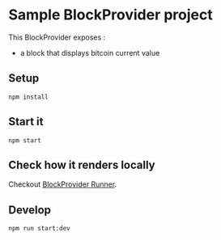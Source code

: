 # Sample BlockProvider project

This BlockProvider exposes :

* a block that displays bitcoin current value

## Setup

```
npm install
```

## Start it

```
npm start
```

## Check how it renders locally

Checkout [BlockProvider Runner](../blockprovider-runner).

## Develop

```
npm run start:dev
```

<!-- ## Validate API

```
npm run validator -- --BlockProviderConfig http://localhost:3030/configuration
npm run validator -- --BlockJSON http://localhost:3030/bitcoin?threshold=10000
``` -->
